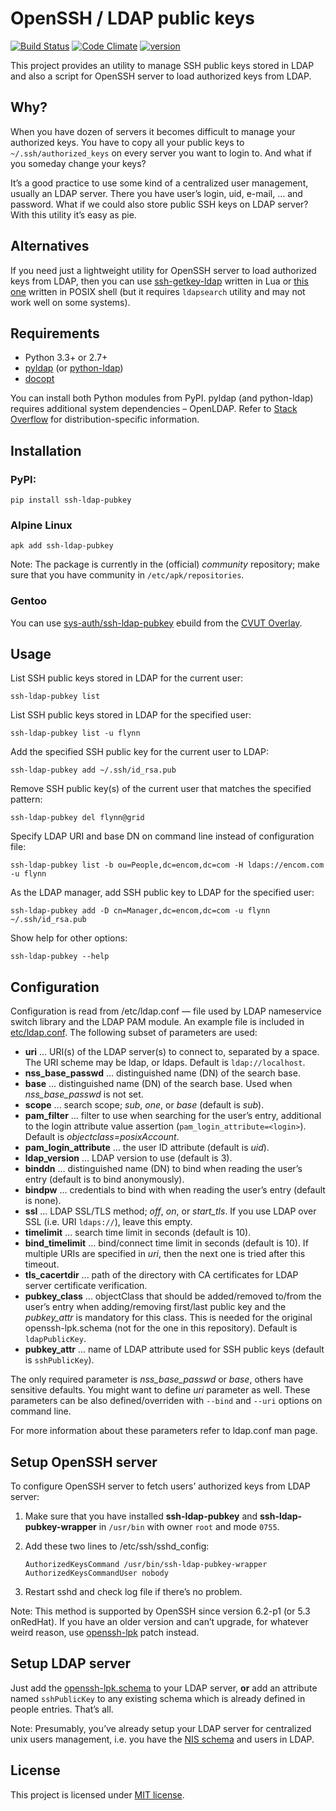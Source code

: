 OpenSSH / LDAP public keys
==========================
[![Build Status](https://api.travis-ci.org/jirutka/ssh-ldap-pubkey.svg?branch=master)](https://travis-ci.org/jirutka/ssh-ldap-pubkey)
[![Code Climate](https://codeclimate.com/github/jirutka/ssh-ldap-pubkey/badges/gpa.svg)](https://codeclimate.com/github/jirutka/ssh-ldap-pubkey)
[![version](https://img.shields.io/pypi/v/ssh-ldap-pubkey.svg?style=flat)](https://pypi.python.org/pypi/ssh-ldap-pubkey)

This project provides an utility to manage SSH public keys stored in LDAP and also a script for
OpenSSH server to load authorized keys from LDAP.


Why?
----

When you have dozen of servers it becomes difficult to manage your authorized keys. You have to
copy all your public keys to `~/.ssh/authorized_keys` on every server you want to login to. And
what if you someday change your keys?

It’s a good practice to use some kind of a centralized user management, usually an LDAP server.
There you have user’s login, uid, e-mail, … and password. What if we could also store public SSH
keys on LDAP server? With this utility it’s easy as pie.


Alternatives
------------

If you need just a lightweight utility for OpenSSH server to load authorized keys from LDAP,
then you can use [ssh-getkey-ldap](https://github.com/jirutka/ssh-getkey-ldap) written in Lua
or [this one](https://gist.github.com/jirutka/b15c31b2739a4f3eab63) written in POSIX shell
(but it requires `ldapsearch` utility and may not work well on some systems).


Requirements
------------

* Python 3.3+ or 2.7+
* [pyldap] \(or [python-ldap])
* [docopt]

You can install both Python modules from PyPI.
pyldap (and python-ldap) requires additional system dependencies – OpenLDAP.
Refer to [Stack Overflow](http://stackoverflow.com/q/4768446/240963) for distribution-specific information.


Installation
------------

### PyPI:

    pip install ssh-ldap-pubkey

### Alpine Linux

    apk add ssh-ldap-pubkey

Note: The package is currently in the (official) _community_ repository; make sure that you have community in `/etc/apk/repositories`.

### Gentoo

You can use [sys-auth/ssh-ldap-pubkey][ebuild] ebuild from the [CVUT Overlay][cvut-overlay].


Usage
-----

List SSH public keys stored in LDAP for the current user:

    ssh-ldap-pubkey list

List SSH public keys stored in LDAP for the specified user:

    ssh-ldap-pubkey list -u flynn

Add the specified SSH public key for the current user to LDAP:

    ssh-ldap-pubkey add ~/.ssh/id_rsa.pub

Remove SSH public key(s) of the current user that matches the specified pattern:

    ssh-ldap-pubkey del flynn@grid

Specify LDAP URI and base DN on command line instead of configuration file:

    ssh-ldap-pubkey list -b ou=People,dc=encom,dc=com -H ldaps://encom.com -u flynn

As the LDAP manager, add SSH public key to LDAP for the specified user:

    ssh-ldap-pubkey add -D cn=Manager,dc=encom,dc=com -u flynn ~/.ssh/id_rsa.pub

Show help for other options:

    ssh-ldap-pubkey --help


Configuration
-------------

Configuration is read from /etc/ldap.conf — file used by LDAP nameservice switch library and the
LDAP PAM module. An example file is included in [etc/ldap.conf][ldap.conf]. The following subset of
parameters are used:

*  **uri** ... URI(s) of the LDAP server(s) to connect to, separated by a space. The URI scheme may
               be ldap, or ldaps. Default is `ldap://localhost`.
*  **nss_base_passwd** ... distinguished name (DN) of the search base.
*  **base** ... distinguished name (DN) of the search base. Used when *nss_base_passwd* is not set.
*  **scope** ... search scope; _sub_, _one_, or _base_ (default is _sub_).
*  **pam_filter** ... filter to use when searching for the user’s entry, additional to the login
        attribute value assertion (`pam_login_attribute=<login>`). Default is
        _objectclass=posixAccount_.
*  **pam_login_attribute** ... the user ID attribute (default is _uid_).
*  **ldap_version** ... LDAP version to use (default is 3).
*  **binddn** ... distinguished name (DN) to bind when reading the user’s entry (default is to bind
                  anonymously).
*  **bindpw** ... credentials to bind with when reading the user’s entry (default is none).
*  **ssl** ... LDAP SSL/TLS method; _off_, _on_, or _start_tls_. If you use LDAP over SSL (i.e. URI `ldaps://`), leave this empty.
*  **timelimit** ... search time limit in seconds (default is 10).
*  **bind_timelimit** ... bind/connect time limit in seconds (default is 10). If multiple URIs are
                          specified in _uri_, then the next one is tried after this timeout.
*  **tls_cacertdir** ... path of the directory with CA certificates for LDAP server certificate
                         verification.
*  **pubkey_class** ... objectClass that should be added/removed to/from the user’s entry when adding/removing first/last public key and the *pubkey_attr* is mandatory for this class.
   This is needed for the original openssh-lpk.schema (not for the one in this repository).
   Default is `ldapPublicKey`.
*  **pubkey_attr** ... name of LDAP attribute used for SSH public keys (default is `sshPublicKey`).

The only required parameter is *nss_base_passwd* or _base_, others have sensitive defaults. You
might want to define _uri_ parameter as well. These parameters can be also defined/overriden
with `--bind` and `--uri` options on command line.

For more information about these parameters refer to ldap.conf man page.


Setup OpenSSH server
--------------------

To configure OpenSSH server to fetch users’ authorized keys from LDAP server:

1.  Make sure that you have installed **ssh-ldap-pubkey** and **ssh-ldap-pubkey-wrapper** in
    `/usr/bin` with owner `root` and mode `0755`.
2.  Add these two lines to /etc/ssh/sshd_config:

        AuthorizedKeysCommand /usr/bin/ssh-ldap-pubkey-wrapper
        AuthorizedKeysCommandUser nobody

3.  Restart sshd and check log file if there’s no problem.

Note: This method is supported by OpenSSH since version 6.2-p1 (or 5.3 onRedHat). If you have an
older version and can’t upgrade, for whatever weird reason, use [openssh-lpk] patch instead.


Setup LDAP server
------------------

Just add the [openssh-lpk.schema] to your LDAP server, **or** add an attribute named `sshPublicKey`
to any existing schema which is already defined in people entries. That’s all.

Note: Presumably, you’ve already setup your LDAP server for centralized unix users management,
i.e. you have the [NIS schema](http://www.zytrax.com/books/ldap/ape/nis.html) and users in LDAP.


License
-------

This project is licensed under [MIT license](http://opensource.org/licenses/MIT).


[pyldap]: https://pypi.python.org/pypi/pyldap/
[python-ldap]: https://pypi.python.org/pypi/python-ldap/
[docopt]: https://pypi.python.org/pypi/docopt/
[ebuild]: https://github.com/cvut/gentoo-overlay/tree/master/sys-auth/ssh-ldap-pubkey
[cvut-overlay]: https://github.com/cvut/gentoo-overlay
[openssh-lpk]: http://code.google.com/p/openssh-lpk/

[ldap.conf]: https://github.com/jirutka/ssh-ldap-pubkey/blob/master/etc/ldap.conf
[openssh-lpk.schema]: https://github.com/jirutka/ssh-ldap-pubkey/blob/master/etc/openssh-lpk.schema
